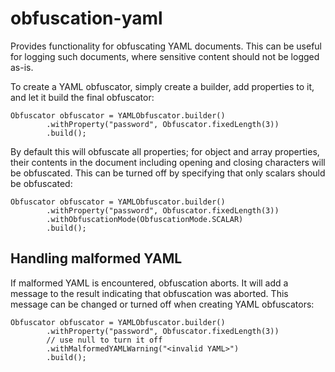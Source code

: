# obfuscation-yaml

Provides functionality for obfuscating YAML documents. This can be useful for logging such documents, where sensitive content should not be logged as-is.

To create a YAML obfuscator, simply create a builder, add properties to it, and let it build the final obfuscator:

    Obfuscator obfuscator = YAMLObfuscator.builder()
            .withProperty("password", Obfuscator.fixedLength(3))
            .build();

By default this will obfuscate all properties; for object and array properties, their contents in the document including opening and closing characters will be obfuscated. This can be turned off by specifying that only scalars should be obfuscated:

    Obfuscator obfuscator = YAMLObfuscator.builder()
            .withProperty("password", Obfuscator.fixedLength(3))
            .withObfuscationMode(ObfuscationMode.SCALAR)
            .build();

## Handling malformed YAML

If malformed YAML is encountered, obfuscation aborts. It will add a message to the result indicating that obfuscation was aborted. This message can be changed or turned off when creating YAML obfuscators:

    Obfuscator obfuscator = YAMLObfuscator.builder()
            .withProperty("password", Obfuscator.fixedLength(3))
            // use null to turn it off
            .withMalformedYAMLWarning("<invalid YAML>")
            .build();
